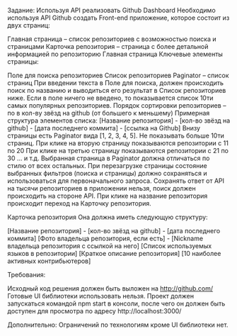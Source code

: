 Задание: Используя API реализовать Github Dashboard
Необходимо используя API Github создать Front-end приложение, которое состоит из двух страниц:

Главная страница – список репозиториев с возможностью поиска и страницами
Карточка репозитория – страница с более детальной информацией по репозиторию
Главная страница
Ключевые элементы страницы:

Поле для поиска репозиториев
Список репозиториев
Paginator – список страниц
При введении текста в Поле для поиска, должен происходить поиск по названию и выводиться его результат в Список репозиториев ниже.
Если в поле ничего не введено, то показывается список 10ти самых популярных репозиториев.
Порядок сортировки репозиториев – по в кол-ву звёзд на github (от большего к меньшему)
Примерная структура элементов списка:
[Название репозитория] - [кол-во звёзд на github] - [дата последнего коммита] - [ссылка на Github]
Внизу страницы есть Paginator вида [1, 2, 3, 4, 5]. Не показывать больше 10ти страниц.
При клике на вторую страницу показываются репозитории с 11 по 20 При клике на третью страницу показываются репозитории с 21 по 30 … и т.д.
Выбранная страница в Paginator должна отличаться по стилю от всех остальных.
При перезагрузке страницы состояние выбранных фильтров (поиска и страницы) должно сохраняться и использоваться для первоначального запроса.
Сохранять ответ от API на тысячи репозиториев в приложении нельзя, поиск должен происходить на стороне API.
При клике на название репозитория происходит переход на Карточку репозитория.

Карточка репозитория
Она должна иметь следующую структуру:

[Название репозитория] - [кол-во звёзд на github] - [дата последнего коммита]
[Фото владельца репозитория, если есть] - [Nickname владельца репозитория с ссылкой на него]
[Список используемых языков в репозитории]
[Краткое описание репозитория]
[10 наиболее активных контрибьютеров]

Требования:

Исходный код решения должен быть выложен на http://github.com/
Готовые UI библиотеки использовать нельзя. 
Проект должен запускаться командой npm start в консоли, после чего он должен быть доступен для просмотра по адресу http://localhost:3000/

Дополнительно:
Ограничений по технологиям кроме UI библиотеки нет.
